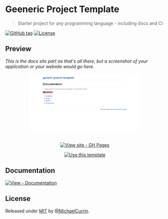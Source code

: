 # Geeneric Project Template
> Starter project for any programming language - including docs and CI

[![GitHub tag](https://img.shields.io/github/tag/MichaelCurrin/generic-project-template?include_prereleases=&sort=semver)](https://github.com/MichaelCurrin/generic-project-template/releases/)
[![License](https://img.shields.io/badge/License-MIT-blue)](#license)


## Preview

_This is the docs site part as that's all there, but a screenshot of your application or your website would go here._

<div align="center">
    <a href="https://michaelcurrin.github.io/generic-project-template/">
        <img src="/sample.png" alt="Sample screenshot" title="Sample screenshot" width="350" />
    </a>
</div>

<br>

<div align="center">

[![View site - GH Pages](https://img.shields.io/badge/View_site-GH_Pages-blue?style=for-the-badge)](https://michaelcurrin.github.io/generic-project-template/)

[![Use this template](https://img.shields.io/badge/Use_this_template-Generate-2ea44f?style=for-the-badge&logo=github)](https://github.com/MichaelCurrin/generic-project-template/generate)

</div>


## Documentation

[![View - Documentation](https://img.shields.io/badge/View-Documentation-blue?style=for-the-badge)](https://github.com/MichaelCurrin/generic-project-template/)


## License

Released under [MIT](/LICENSE) by [@MichaelCurrin](https://github.com/MichaelCurrin).
